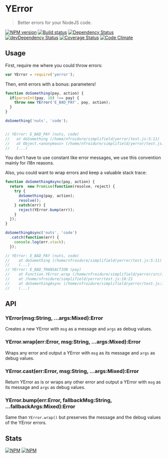 # YError
> Better errors for your NodeJS code.


[![NPM version](https://badge.fury.io/js/yerror.svg)](https://npmjs.org/package/yerror) [![Build status](https://secure.travis-ci.org/SimpliField/yerror.png)](https://travis-ci.org/SimpliField/yerror) [![Dependency Status](https://david-dm.org/SimpliField/yerror/status.svg)](https://david-dm.org/SimpliField/yerror) [![devDependency Status](https://david-dm.org/SimpliField/yerror/dev-status.svg)](https://david-dm.org/SimpliField/yerror#info=devDependencies) [![Coverage Status](https://coveralls.io/repos/SimpliField/yerror/badge.svg?branch=master)](https://coveralls.io/r/SimpliField/yerror?branch=master) [![Code Climate](https://codeclimate.com/github/SimpliField/yerror.png)](https://codeclimate.com/github/SimpliField/yerror)

## Usage

First, require me where you could throw errors:

```js
var YError = require('yerror');
```

Then, emit errors with a bonus: parameters!

```js
function doSomething(pay, action) {
  if(parseInt(pay, 10) !== pay) {
    throw new YError('E_BAD_PAY', pay, action);
  }
}

doSomething('nuts', 'code');


// YError: E_BAD_PAY (nuts, code)
//   at doSomething (/home/nfroidure/simplifield/yerror/test.js:5:11)
//   at Object.<anonymous> (/home/nfroidure/simplifield/yerror/test.js:9:1)
//   (...)

```

You don't have to use constant like error messages, we use this convention
 mainly for i18n reasons.

Also, you could want to wrap errors and keep a valuable stack trace:

```js
function doSomethingAsync(pay, action) {
  return  new Promise(function(resolve, reject) {
    try {
      doSomething(pay, action);
      resolve();
    } catch(err) {
      reject(YError.bump(err));
    }
  });
}

doSomethingAsync('nuts', 'code')
  .catch(function(err) {
    console.log(err.stack);
  });

// YError: E_BAD_PAY (nuts, code)
//    at doSomething (/home/nfroidure/simplifield/yerror/test.js:5:11)
//    (...)
// YError: E_BAD_TRANSACTION (pay)
//    at Function.YError.wrap (/home/nfroidure/simplifield/yerror/src/index.js:41:12)
//    at /home/nfroidure/simplifield/yerror/test.js:16:21
//    at doSomethingAsync (/home/nfroidure/simplifield/yerror/test.js:11:11)
//    (...)


```

## API

### YError(msg:String, ...args:Mixed):Error

Creates a new YError with `msg` as a message and `args` as debug values.

### YError.wrap(err:Error, msg:String, ...args:Mixed):Error

Wraps any error and output a YError with `msg` as its message and `args` as
 debug values.

### YError.cast(err:Error, msg:String, ...args:Mixed):Error

Return YError as is or wraps any other error and output a YError with `msg` as
 its message and `args` as debug values.

### YError.bump(err:Error, fallbackMsg:String, ...fallbackArgs:Mixed):Error

Same than `YError.wrap()` but preserves the message and the debug values of the
 YError errors.

## Stats

[![NPM](https://nodei.co/npm/yerror.png?downloads=true&stars=true)](https://nodei.co/npm/yerror/)
[![NPM](https://nodei.co/npm-dl/yerror.png)](https://nodei.co/npm/yerror/)



